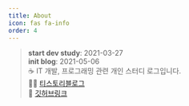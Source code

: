 ```yaml
---
title: About
icon: fas fa-info
order: 4
---
```


> **start dev study**: 2021-03-27<br>
> **init blog**: 2021-05-06<br>
☕ IT 개발, 프로그래밍 관련 개인 스터디 로그입니다.<br>
🧙‍♂️ [티스토리블로그](https://y-oni.tistory.com)<br>
👀 [깃허브링크](https://github.com/yyyy-oniiii)<br>
